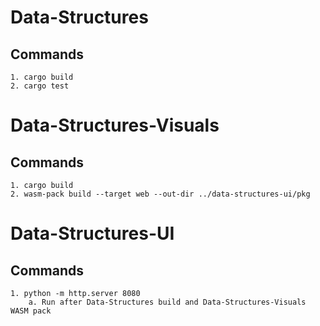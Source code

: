 # Data-Structures
## Commands
    1. cargo build
    2. cargo test
# Data-Structures-Visuals
## Commands
    1. cargo build
    2. wasm-pack build --target web --out-dir ../data-structures-ui/pkg
# Data-Structures-UI
## Commands
    1. python -m http.server 8080
        a. Run after Data-Structures build and Data-Structures-Visuals WASM pack